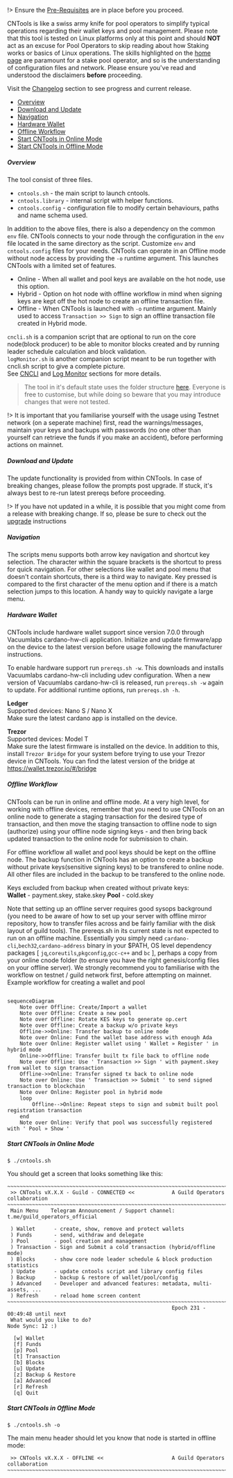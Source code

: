 !> Ensure the [Pre-Requisites](basics.md#pre-requisites) are in place before you proceed.

CNTools is like a swiss army knife for pool operators to simplify typical operations regarding their wallet keys and pool management. Please note that this tool is tested on Linux platforms only at this point and should **NOT** act as an excuse for Pool Operators to skip reading about how Staking works or basics of Linux operations. The skills highlighted on the [home page](README.md) are paramount for a stake pool operator, and so is the understanding of configuration files and network. Please ensure you've read and understood the disclaimers **before** proceeding.

Visit the [Changelog](Scripts/cntools-changelog.md) section to see progress and current release.

* [Overview](#overview)
* [Download and Update](#download-and-update)
* [Navigation](#navigation)
* [Hardware Wallet](#hardware-wallet)
* [Offline Workflow](#offline-workflow)
* [Start CNTools in Online Mode](#start-cntools-in-online-mode)
* [Start CNTools in Offline Mode](#start-cntools-in-offline-mode)

##### Overview
The tool consist of three files.  
* `cntools.sh` - the main script to launch cntools.
* `cntools.library` - internal script with helper functions.
* `cntools.config` - configuration file to modify certain behaviours, paths and name schema used.

In addition to the above files, there is also a dependency on the common `env` file. CNTools connects to your node through the configuration in the `env` file located in the same directory as the script. Customize `env` and `cntools.config` files for your needs. CNTools can operate in an Offline mode without node access by providing the `-o` runtime argument. This launches CNTools with a limited set of features.
* Online - When all wallet and pool keys are available on the hot node, use this option.
* Hybrid - Option on hot node with offline workflow in mind when signing keys are kept off the hot node to create an offline transaction file.
* Offline - When CNTools is launched with `-o` runtime argument. Mainly used to access `Transaction >> Sign` to sign an offline transaction file created in Hybrid mode.

`cncli.sh` is a companion script that are optional to run on the core node(block producer) to be able to monitor blocks created and by running leader schedule calculation and block validation.  
`logMonitor.sh` is another companion script meant to be run together with cncli.sh script to give a complete picture.  
See [CNCLI](Scripts/cncli.md) and [Log Monitor](Scripts/logmonitor.md) sections for more details.  

> The tool in it's default state uses the folder structure [here](basics.md#folder-structure). Everyone is free to customise, but while doing so beware that you may introduce changes that were not tested.

!> It is important that you familiarise yourself with the usage using Testnet network (on a seperate machine) first, read the warnings/messages, maintain your keys and backups with passwords (no one other than yourself can retrieve the funds if you make an accident), before performing actions on mainnet.

##### Download and Update
The update functionality is provided from within CNTools. In case of breaking changes, please follow the prompts post upgrade. If stuck, it's always best to re-run latest prereqs before proceeding.

!> If you have not updated in a while, it is possible that you might come from a release with breaking change. If so, please be sure to check out the [upgrade](upgrade.md) instructions

##### Navigation
The scripts menu supports both arrow key navigation and shortcut key selection. The character within the square brackets is the shortcut to press for quick navigation. For other selections like wallet and pool menu that doesn't contain shortcuts, there is a third way to navigate. Key pressed is compared to the first character of the menu option and if there is a match selection jumps to this location. A handy way to quickly navigate a large menu. 

##### Hardware Wallet
CNTools include hardware wallet support since version 7.0.0 through Vacuumlabs cardano-hw-cli application. Initialize and update firmware/app on the device to the latest version before usage following the manufacturer instructions.

To enable hardware support run `prereqs.sh -w`. This downloads and installs Vacuumlabs cardano-hw-cli including udev configuration. When a new version of Vacuumlabs cardano-hw-cli is released, run `prereqs.sh -w` again to update. For additional runtime options, run `prereqs.sh -h`.

**Ledger**  
Supported devices: Nano S / Nano X  
Make sure the latest cardano app is installed on the device.

**Trezor**  
Supported devices: Model T  
Make sure the latest firmware is installed on the device. In addition to this, install `Trezor Bridge` for your system before trying to use your Trezor device in CNTools. You can find the latest version of the bridge at https://wallet.trezor.io/#/bridge

##### Offline Workflow

CNTools can be run in online and offline mode. At a very high level, for working with offline devices, remember that you need to use CNTools on an online node to generate a staging transaction for the desired type of transaction, and then move the staging transaction to offline node to sign (authorize) using your offline node signing keys - and then bring back updated transaction to the online node for submission to chain. 

For offline workflow all wallet and pool keys should be kept on the offline node. The backup function in CNTools has an option to create a backup without private keys(sensitive signing keys) to be transfered to online node. All other files are included in the backup to be transfered to the online node. 

Keys excluded from backup when created without private keys:  
**Wallet** - payment.skey, stake.skey
**Pool**   - cold.skey

Note that setting up an offline server requires good sysops background (you need to be aware of how to set up your server with offline mirror repository, how to transfer files across and be fairly familiar with the disk layout of guild tools). The prereqs.sh in its current state is not expected to run on an offline machine. Essentially you simply need `cardano-cli`,`bech32`,`cardano-address` binary in your $PATH, OS level dependency packages [ `jq`,`coreutils`,`pkgconfig`,`gcc-c++` and `bc` ], perhaps a copy from your online cnode folder (to ensure you have the right genesis/config files on your offline server). We strongly recommend you to familiarise with the workflow on testnet / guild network first, before attempting on mainnet. Example workflow for creating a wallet and pool

``` mermaid

sequenceDiagram
    Note over Offline: Create/Import a wallet
    Note over Offline: Create a new pool
    Note over Offline: Rotate KES keys to generate op.cert
    Note over Offline: Create a backup w/o private keys
    Offline->>Online: Transfer backup to online node
    Note over Online: Fund the wallet base address with enough Ada
    Note over Online: Register wallet using ' Wallet » Register ' in hybrid mode
    Online->>Offline: Transfer built tx file back to offline node
    Note over Offline: Use ' Transaction >> Sign ' with payment.skey from wallet to sign transaction
    Offline->>Online: Transfer signed tx back to online node
    Note over Online: Use ' Transaction >> Submit ' to send signed transaction to blockchain
    Note over Online: Register pool in hybrid mode
    loop
        Offline-->Online: Repeat steps to sign and submit built pool registration transaction
    end
    Note over Online: Verify that pool was successfully registered with ' Pool » Show '

```

##### Start CNTools in Online Mode
`$ ./cntools.sh`

You should get a screen that looks something like this:
```
~~~~~~~~~~~~~~~~~~~~~~~~~~~~~~~~~~~~~~~~~~~~~~~~~~~~~~~~~~~~~~~~~~~~~~~~~~~~~~~~~~~~
 >> CNTools vX.X.X - Guild - CONNECTED <<            A Guild Operators collaboration
~~~~~~~~~~~~~~~~~~~~~~~~~~~~~~~~~~~~~~~~~~~~~~~~~~~~~~~~~~~~~~~~~~~~~~~~~~~~~~~~~~~~
 Main Menu    Telegram Announcement / Support channel: t.me/guild_operators_official

 ) Wallet      - create, show, remove and protect wallets
 ) Funds       - send, withdraw and delegate
 ) Pool        - pool creation and management
 ) Transaction - Sign and Submit a cold transaction (hybrid/offline mode)
 ) Blocks      - show core node leader schedule & block production statistics
 ) Update      - update cntools script and library config files
 ) Backup      - backup & restore of wallet/pool/config
 ) Advanced    - Developer and advanced features: metadata, multi-assets, ...
 ) Refresh     - reload home screen content
~~~~~~~~~~~~~~~~~~~~~~~~~~~~~~~~~~~~~~~~~~~~~~~~~~~~~~~~~~~~~~~~~~~~~~~~~~~~~~~~~~~~
                                                     Epoch 231 - 00:49:48 until next
 What would you like to do?                                         Node Sync: 12 :)

  [w] Wallet
  [f] Funds
  [p] Pool
  [t] Transaction
  [b] Blocks
  [u] Update
  [z] Backup & Restore
  [a] Advanced
  [r] Refresh
  [q] Quit
```

##### Start CNTools in Offline Mode
`$ ./cntools.sh -o`

The main menu header should let you know that node is started in offline mode:
```
 >> CNTools vX.X.X - OFFLINE <<                      A Guild Operators collaboration
~~~~~~~~~~~~~~~~~~~~~~~~~~~~~~~~~~~~~~~~~~~~~~~~~~~~~~~~~~~~~~~~~~~~~~~~~~~~~~~~~~~~
```
